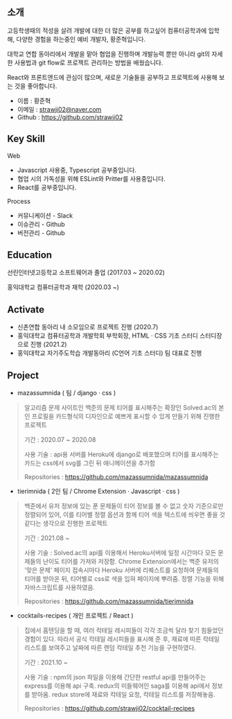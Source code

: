 ## 소개

고등학생때의 적성을 살려 개발에 대한 더 많은 공부를 하고싶어 컴퓨터공학과에 입학해, 다양한 경험을 하는중인 예비 개발자, 황준혁입니다. 

대학교 연합 동아리에서 개발을 맡아 협업을 진행하며 개발능력 뿐만 아니라 git의 자세한 사용법과 git flow로 프로젝트 관리하는 방법을 배웠습니다. 

React와 프론트엔드에 관심이 많으며, 새로운 기술들을 공부하고 프로젝트에 사용해 보는 것을 좋아합니다.

* 이름 : 황준혁
* 이메일 : strawji02@naver.com
* Github : https://github.com/strawji02

## Key Skill

Web

* Javascript 사용중, Typescript 공부중입니다.
* 협업 시의 가독성을 위해 ESLint와 Pritter를 사용중입니다.
* React를 공부중입니다.

Process

* 커뮤니케이션 - Slack
* 이슈관리 - Github
* 버전관리 - Github

## Education

선린인터넷고등학교 소프트웨어과 졸업 (2017.03 ~ 2020.02)

홍익대학교 컴퓨터공학과 재학 (2020.03 ~)

## Activate

* 신촌연합 동아리 내 소모임으로 프로젝트 진행 (2020.7)
* 홍익대학교 컴퓨터공학과 개발학회 부학회장, HTML · CSS 기초 스터디 스터디장으로 진행 (2021.2)
* 홍익대학교 자기주도학습 개발동아리 (C언어 기초 스터디) 팀 대표로 진행

## Project

* mazassumnida ( 팀 / django · css )

> 알고리즘 문제 사이트인 백준의 문제 티어를 표시해주는 확장인 Solved.ac의 본인 프로필을 카드형식의 디자인으로 예쁘게 표시할 수 있게 만들기 위해 진행한 프로젝트
>
> 기간 : 2020.07 ~ 2020.08
>
> 사용 기술 : api용 서버를 Heroku에 django로 배포했으며 티어를 표시해주는 카드는 css에서 svg를 그린 뒤 애니메이션을 추가함
>
> Repositories : https://github.com/mazassumnida/mazassumnida

* tierimnida ( 2인 팀 / Chrome Extension · Javascript · css )

> 백준에서 유저 정보에 있는 푼 문제들이 티어 정보를 볼 수 없고 숫자 기준으로만 정렬되어 있어, 이를 티어별 정렬 옵션과 함께 티어 색을 텍스트에 씌우면 좋을 것 같다는 생각으로 진행한 프로젝트
>
> 기간 : 2021.08 ~
>
> 사용 기술 : Solved.ac의 api를 이용해서 Heroku서버에 일정 시간마다 모든 문제들의 난이도 티어를 가져와 저장함. Chrome Extension에서는 백준 유저의 '맞은 문제' 페이지 접속시마다 Heroku 서버에 리퀘스트를 요청하여 문제들의 티어를 받아온 뒤, 티어별로 css로 색을 입혀 페이지에 뿌려줌. 정렬 기능을 위해 자바스크립트를 사용하였음.
>
> Repositories : https://github.com/mazassumnida/tierimnida

* cocktails-recipes ( 개인 프로젝트 / React )

> 집에서 홈텐딩을 할 때, 여러 칵테일 레시피들이 각각 조금씩 달라 찾기 힘들었던 경험이 있다. 따라서 공식 칵테일 레시피들을 표시해 준 후, 재료에 따른 칵테일 리스트를 보여주고 날짜에 따른 랜덤 칵테일 추천 기능을 구현하였다. 
>
> 기간 : 2021.10 ~
> 
> 사용 기술 : npm의 json 파일을 이용해 간단한 restful api를 만들어주는 express를 이용해 api 구축. redux의 미들웨어인 saga를 이용해 api에서 정보를 받아옴. redux store에 재료와 칵테일 요청, 칵테일 리스트를 저장해놓음.
> 
> Repositories : https://github.com/strawji02/cocktail-recipes


